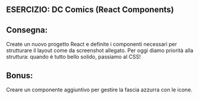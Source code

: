 ## ESERCIZIO: DC Comics (React Components)

## Consegna:

Create un nuovo progetto React e definite i componenti necessari per strutturare il layout come da screenshot allegato.
Per oggi diamo priorità alla struttura: quando è tutto bello solido, passiamo al CSS!

## Bonus:

Creare un componente aggiuntivo per gestire la fascia azzurra con le icone.
